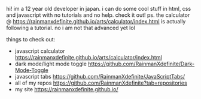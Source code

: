 hi! im a 12 year old developer in japan. i can do some cool stuff in html, css and javascript with no tutorials and no help. check it out! ps. the calculator @ https://rainmanxdefinite.github.io/arts/calculator/index.html is actually following a tutorial. no i am not that advanced yet lol

things to check out:
- javascript calculator https://rainmanxdefinite.github.io/arts/calculator/index.html
- dark mode/light mode toggle https://github.com/RainmanXdefinite/Dark-Mode-Toggle
- javascript tabs https://github.com/RainmanXdefinite/JavaScriptTabs/
- all of my repos https://github.com/RainmanXdefinite?tab=repositories
- my site https://rainmanxdefinite.github.io/
